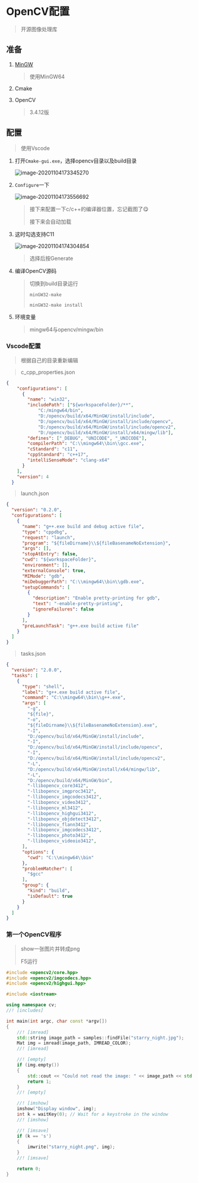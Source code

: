 <!-- 
title: 10-OpenCV配置
sort: 
--> 

# OpenCV配置

> 开源图像处理库

## 准备

1. [MinGW](https://sourceforge.net/projects/mingw-w64/files/Toolchains%20targetting%20Win64/Personal%20Builds/mingw-builds/8.1.0/threads-posix/seh/x86_64-8.1.0-release-posix-seh-rt_v6-rev0.7z)

   > 使用MinGW64

2. Cmake

3. OpenCV

   > 3.4.12版

## 配置

> 使用Vscode

1. 打开`Cmake-gui.exe`，选择opencv目录以及build目录

   ![image-20201104173345270](https://gitee.com/nmdfzf404/Image-hosting/raw/master/2020/20201104173352.png)

2. `Configure`一下

   ![image-20201104173556692](C:\Users\44153\AppData\Roaming\Typora\typora-user-images\image-20201104173556692.png)
   
   > 接下来配置一下c/c++的编译器位置，忘记截图了😋
   >
   > 接下来会自动加载

3. 这时勾选支持C11

   ![image-20201104174304854](https://gitee.com/nmdfzf404/Image-hosting/raw/master/2020/20201104174304.png)

   > 选择后按Generate

4. 编译OpenCV源码

   > 切换到build目录运行
   >
   > `minGW32-make`
   >
   > `minGW32-make install`

5. 环境变量

   > mingw64与opencv/mingw/bin

### Vscode配置

> 根据自己的目录重新编辑

> c_cpp_properties.json

```json
{
    "configurations": [
      {
        "name": "win32",
        "includePath": ["${workspaceFolder}/**",
            "C:/mingw64/bin",
            "D:/opencv/build/x64/MinGW/install/include",
            "D:/opencv/build/x64/MinGW/install/include/opencv",
            "D:/opencv/build/x64/MinGW/install/include/opencv2",
            "D:/opencv/build/x64/MinGW/install/x64/mingw/lib"],
        "defines": ["_DEBUG", "UNICODE", "_UNICODE"],
        "compilerPath": "C:\\mingw64\\bin\\gcc.exe",
        "cStandard": "c11",
        "cppStandard": "c++17",
        "intelliSenseMode": "clang-x64"
      }
    ],
    "version": 4
  }
```

> launch.json

```json
{
  "version": "0.2.0",
  "configurations": [
    {
      "name": "g++.exe build and debug active file",
      "type": "cppdbg",
      "request": "launch",
      "program": "${fileDirname}\\${fileBasenameNoExtension}",
      "args": [],
      "stopAtEntry": false,
      "cwd": "${workspaceFolder}",
      "environment": [],
      "externalConsole": true,
      "MIMode": "gdb",
      "miDebuggerPath": "C:\\mingw64\\bin\\gdb.exe",
      "setupCommands": [
        {
          "description": "Enable pretty-printing for gdb",
          "text": "-enable-pretty-printing",
          "ignoreFailures": false
        }
      ],
      "preLaunchTask": "g++.exe build active file"
    }
  ]
}
```

> tasks.json

```json
{
  "version": "2.0.0",
  "tasks": [
    {
      "type": "shell",
      "label": "g++.exe build active file",
      "command": "C:\\mingw64\\bin\\g++.exe",
      "args": [
        "-g",
        "${file}",
        "-o",
        "${fileDirname}\\${fileBasenameNoExtension}.exe",
        "-I",
        "D:/opencv/build/x64/MinGW/install/include",
        "-I",
        "D:/opencv/build/x64/MinGW/install/include/opencv",
        "-I",
        "D:/opencv/build/x64/MinGW/install/include/opencv2",
        "-L",
        "D:/opencv/build/x64/MinGW/install/x64/mingw/lib",
        "-L",
        "D:/opencv/build/x64/MinGW/bin",
        "-llibopencv_core3412",
        "-llibopencv_imgproc3412",
        "-llibopencv_imgcodecs3412",
        "-llibopencv_video3412",
        "-llibopencv_ml3412",
        "-llibopencv_highgui3412",
        "-llibopencv_objdetect3412",
        "-llibopencv_flann3412",
        "-llibopencv_imgcodecs3412",
        "-llibopencv_photo3412",
        "-llibopencv_videoio3412",
      ],
      "options": {
        "cwd": "C:\\mingw64\\bin"
      },
      "problemMatcher": [
        "$gcc"
      ],
      "group": {
        "kind": "build",
        "isDefault": true
      }
    }
  ]
}
```

### 第一个OpenCV程序

> show一张图片并转成png
>
> F5运行

```cpp
#include <opencv2/core.hpp>
#include <opencv2/imgcodecs.hpp>
#include <opencv2/highgui.hpp>

#include <iostream>

using namespace cv;
//! [includes]

int main(int argc, char const *argv[])
{
    //! [imread]
    std::string image_path = samples::findFile("starry_night.jpg");
    Mat img = imread(image_path, IMREAD_COLOR);
    //! [imread]

    //! [empty]
    if (img.empty())
    {
        std::cout << "Could not read the image: " << image_path << std::endl;
        return 1;
    }
    //! [empty]

    //! [imshow]
    imshow("Display window", img);
    int k = waitKey(0); // Wait for a keystroke in the window
    //! [imshow]

    //! [imsave]
    if (k == 's')
    {
        imwrite("starry_night.png", img);
    }
    //! [imsave]

    return 0;
}
```

